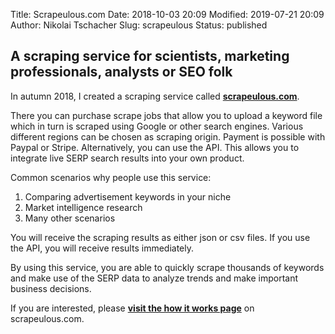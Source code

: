 Title: Scrapeulous.com
Date: 2018-10-03 20:09
Modified: 2019-07-21 20:09
Author: Nikolai Tschacher
Slug: scrapeulous
Status: published

## A scraping service for scientists, marketing professionals, analysts or SEO folk

In autumn 2018, I created a scraping service called **[scrapeulous.com](https://scrapeulous.com/)**.

There you can purchase scrape jobs that allow you to upload a keyword file which in turn is scraped using Google or other search engines. Various different regions can be chosen as scraping origin. Payment is possible with Paypal or Stripe. Alternatively, you can use the API. This allows you to integrate live SERP search results into your own product. 

Common scenarios why people use this service:

1. Comparing advertisement keywords in your niche
2. Market intelligence research 
3. Many other scenarios

You will receive the scraping results as either json or csv files. If you use the API, you will receive results immediately.

By using this service, you are able to quickly scrape thousands of keywords and make use of the SERP data to analyze trends and make important business decisions.

If you are interested, please [**visit the how it works page**](https://scrapeulous.com/howto/) on scrapeulous.com.

